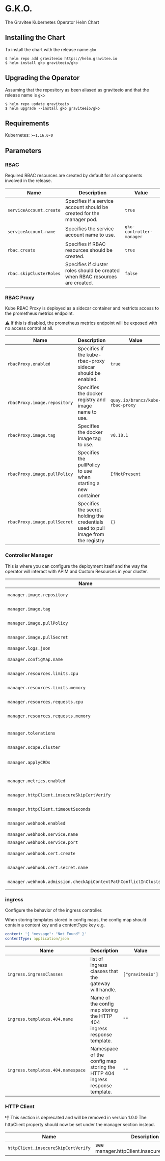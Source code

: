 # G.K.O.

The Gravitee Kubernetes Operator Helm Chart

## Installing the Chart

To install the chart with the release name `gko`

```console
$ helm repo add graviteeio https://helm.gravitee.io
$ helm install gko graviteeio/gko
```

## Upgrading the Operator

Assuming that the repository as been aliased as graviteeio and that the release name is `gko`

```console
$ helm repo update graviteeio
$ helm upgrade --install gko graviteeio/gko
```

## Requirements

Kubernetes: `>=1.16.0-0`

## Parameters

### RBAC

Required RBAC resources are created by default for all components involved in the release.

| Name                    | Description                                                                   | Value                    |
| ----------------------- | ----------------------------------------------------------------------------- | ------------------------ |
| `serviceAccount.create` | Specifies if a service account should be created for the manager pod.         | `true`                   |
| `serviceAccount.name`   | Specifies the service account name to use.                                    | `gko-controller-manager` |
| `rbac.create`           | Specifies if RBAC resources should be created.                                | `true`                   |
| `rbac.skipClusterRoles` | Specifies if cluster roles should be created when RBAC resources are created. | `false`                  |

### RBAC Proxy

Kube RBAC Proxy is deployed as a sidecar container and restricts access to the prometheus metrics endpoint.

⚠️ If this is disabled, the prometheus metrics endpoint will be exposed with no access control at all.

| Name                         | Description                                                                       | Value                            |
| ---------------------------- | --------------------------------------------------------------------------------- | -------------------------------- |
| `rbacProxy.enabled`          | Specifies if the kube-rbac-proxy sidecar should be enabled.                       | `true`                           |
| `rbacProxy.image.repository` | Specifies the docker registry and image name to use.                              | `quay.io/brancz/kube-rbac-proxy` |
| `rbacProxy.image.tag`        | Specifies the docker image tag to use.                                            | `v0.18.1`                        |
| `rbacProxy.image.pullPolicy` | Specifies the pullPolicy to use when starting a new container                     | `IfNotPresent`                   |
| `rbacProxy.image.pullSecret` | Specifies the secret holding the credentials used to pull image from the registry | `{}`                             |

### Controller Manager

This is where you can configure the deployment itself and the way the operator will interact with APIM and Custom Resources in your cluster.

| Name                                                             | Description                                                                                                                                     | Value                            |
| ---------------------------------------------------------------- | ----------------------------------------------------------------------------------------------------------------------------------------------- | -------------------------------- |
| `manager.image.repository`                                       | Specifies the docker registry and image name to use.                                                                                            | `graviteeio/kubernetes-operator` |
| `manager.image.tag`                                              | Specifies the docker image tag to use. If no value is set, the chart version will be used.                                                      | `""`                             |
| `manager.image.pullPolicy`                                       | Specifies the pullPolicy to use when starting a new container                                                                                   | `IfNotPresent`                   |
| `manager.image.pullSecret`                                       | Specifies the secret holding the credentials used to pull image from the registry                                                               | `{}`                             |
| `manager.logs.json`                                              | Whether to output manager logs in JSON format.                                                                                                  | `true`                           |
| `manager.configMap.name`                                         | The name of the config map used to set the manager config from this values.                                                                     | `gko-config`                     |
| `manager.resources.limits.cpu`                                   | The CPU resources limits for the GKO Manager container                                                                                          | `500m`                           |
| `manager.resources.limits.memory`                                | The memory resources limits for the GKO Manager container                                                                                       | `128Mi`                          |
| `manager.resources.requests.cpu`                                 | The requested CPU for the GKO Manager container                                                                                                 | `5m`                             |
| `manager.resources.requests.memory`                              | The requested memory for the GKO Manager container                                                                                              | `64Mi`                           |
| `manager.tolerations`                                            | Set pods tolerations. Please see https://kubernetes.io/docs/concepts/scheduling-eviction/taint-and-toleration/ about this topic.                | `[]`                             |
| `manager.scope.cluster`                                          | Use false to listen only in the release namespace.                                                                                              | `true`                           |
| `manager.applyCRDs`                                              | 👎 This feature is deprecated and will be replaced in a future release. If true, the manager will patch Custom Resource Definitions on startup. | `true`                           |
| `manager.metrics.enabled`                                        | If true, a metrics server will be created so that metrics can be scraped using prometheus.                                                      | `true`                           |
| `manager.httpClient.insecureSkipCertVerify`                      | If true, the manager HTTP client will not verify the certificate used by the Management API.                                                    | `false`                          |
| `manager.httpClient.timeoutSeconds`                              | he timeout (in seconds) used when issuing request to the Management API.                                                                        | `5`                              |
| `manager.webhook.enabled`                                        | If true, the manager will register a webhook server operating on custom resources.                                                              | `true`                           |
| `manager.webhook.service.name`                                   | The service used to expose the webhook server.                                                                                                  | `gko-webhook`                    |
| `manager.webhook.service.port`                                   | Which port the webhook server will listen to.                                                                                                   | `9443`                           |
| `manager.webhook.cert.create`                                    | If true, a secret will be created to store the webhook server certificate.                                                                      | `true`                           |
| `manager.webhook.cert.secret.name`                               | The name of the secret storing the webhook server certificate.                                                                                  | `gko-webhook-cert`               |
| `manager.webhook.admission.checkApiContextPathConflictInCluster` | check if the same API context path exists in the whole cluster.                                                                                 | `false`                          |

### ingress

Configure the behavior of the ingress controller.

When storing templates stored in config maps, the config map should contain a content key and a contentType key e.g.
```yaml
content: '{ "message": "Not Found" }'
contentType: application/json
```

| Name                              | Description                                                                      | Value            |
| --------------------------------- | -------------------------------------------------------------------------------- | ---------------- |
| `ingress.ingressClasses`          | list of ingress classes that the gateway will handle.                            | `["graviteeio"]` |
| `ingress.templates.404.name`      | Name of the config map storing the HTTP 404 ingress response template.           | `""`             |
| `ingress.templates.404.namespace` | Namespace of the config map storing the HTTP 404 ingress response template.      | `""`             |

### HTTP Client

👎 This section is deprecated and will be removed in version 1.0.0 The httpClient property
should now be set under the manager section instead.

| Name                                | Description                                   | Value   |
| ----------------------------------- | --------------------------------------------- | ------- |
| `httpClient.insecureSkipCertVerify` | see manager.httpClient.insecureSkipCertVerify | `false` |
